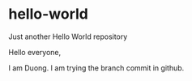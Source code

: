 # hello-world
Just another Hello World repository

Hello everyone,

I am Duong. I am trying the branch commit in github.
